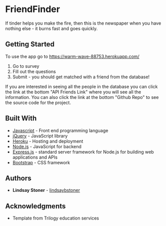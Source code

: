 # FriendFinder
If tinder helps you make the fire, then this is the newspaper when you have nothing else - it burns fast and goes quickly.

## Getting Started
To use the app go to https://warm-wave-88753.herokuapp.com/
1. Go to survey
2. Fill out the questions
3. Submit - you should get matched with a friend from the database!

If you are interested in seeing all the people in the database you can click the link at the bottom "API Friends Link" where you will see all the information. You can also click the link at the bottom "Github Repo" to see the source code for the project.

## Built With
* [Javascript](https://www.javascript.com/) - Front end programming language
* [jQuery](https://jquery.com/) - JavaScript library
* [Heroku](https://heroku.com) - Hosting and deployment 
* [Node.js](https://nodejs.org/en/) - JavaScript for backend
* [Express.js](https://expressjs.com/) - standard server framework for Node.js for building web applications and APIs
* [Bootstrap](https://getbootstrap.com/) - CSS framework

## Authors
* **Lindsay Stoner** - [lindsaybstoner](https://github.com/lindsaybstoner)

## Acknowledgments
* Template from Trilogy education services 
